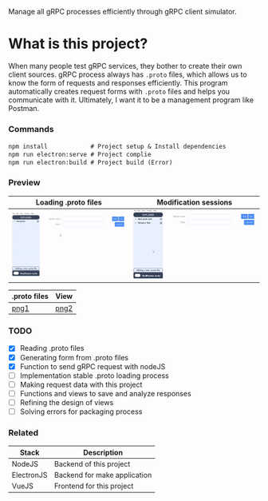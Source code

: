 ﻿Manage all gRPC processes efficiently through gRPC client simulator.

# What is this project?
When many people test gRPC services, they bother to create their own client sources. gRPC process always has `.proto` files, which allows us to know the form of requests and responses efficiently. This program automatically creates request forms with `.proto` files and helps you communicate with it. Ultimately, I want it to be a management program like Postman.

### Commands
```
npm install            # Project setup & Install dependencies
npm run electron:serve # Project complie
npm run electron:build # Project build (Error)
```

### Preview
| Loading .proto files | Modification sessions |
|----------------------|-----------------------|
|![gif1](https://raw.githubusercontent.com/mang5o/grpc_man/main/readme_static/readme_gif_1.gif)|![gif2](https://raw.githubusercontent.com/mang5o/grpc_man/main/readme_static/readme_gif_2.gif)|


| .proto files | View |
|----------------------|-----------------------|
|[png1](https://raw.githubusercontent.com/mang5o/grpc_man/main/readme_static/readme_preview_1.png)|[png2](https://raw.githubusercontent.com/mang5o/grpc_man/main/readme_static/readme_preview_2.png)|


### TODO
- [x] Reading .proto files
- [x] Generating form from .proto files
- [x] Function to send gRPC request with nodeJS
- [ ] Implementation stable .proto loading process 
- [ ] Making request data with this project
- [ ] Functions and views to save and analyze responses
- [ ] Refining the design of views
- [ ] Solving errors for packaging process

### Related
| Stack | Description |
|----------------------|-----------------------|
|NodeJS|Backend of this project|
|ElectronJS|Backend for make application|
|VueJS|Frontend for this project|


